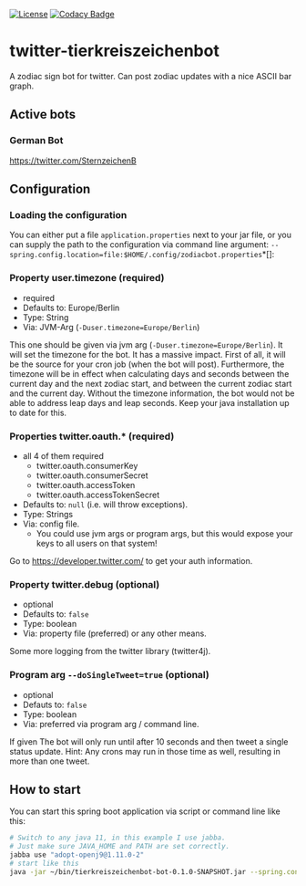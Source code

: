[![License](https://img.shields.io/badge/License-Apache%202.0-blue.svg)](https://opensource.org/licenses/Apache-2.0) [![Codacy Badge](https://api.codacy.com/project/badge/Grade/2759fda64e1941aa8009809c3557597e)](https://www.codacy.com/app/bmarwell/twitter-tierkreiszeichenbot?utm_source=github.com&amp;utm_medium=referral&amp;utm_content=bmhm/twitter-tierkreiszeichenbot&amp;utm_campaign=Badge_Grade)

# twitter-tierkreiszeichenbot
A zodiac sign bot for twitter. Can post zodiac updates with a nice ASCII bar graph.

## Active bots

### German Bot
https://twitter.com/SternzeichenB

## Configuration

### Loading the configuration
You can either put a file `application.properties` next to your
jar file, or you can supply the path to the configuration
via command line argument:  `--spring.config.location=file:$HOME/.config/zodiacbot.properties`*[]:

### Property user.timezone (required)
* required
* Defaults to: Europe/Berlin
* Type: String
* Via: JVM-Arg (`-Duser.timezone=Europe/Berlin`)

This one should be given via jvm arg (`-Duser.timezone=Europe/Berlin`).
It will set the timezone for the bot. It has a massive impact.
First of all, it will be the source for your cron job (when the bot will post).
Furthermore, the timezone will be in effect when calculating days and seconds
between the current day and the next zodiac start, and between the current zodiac
start and the current day. Without the timezone information, the bot would not
be able to address leap days and leap seconds.
Keep your java installation up to date for this.

### Properties twitter.oauth.* (required)
* all 4 of them required
  * twitter.oauth.consumerKey
  * twitter.oauth.consumerSecret
  * twitter.oauth.accessToken
  * twitter.oauth.accessTokenSecret
* Defaults to: `null` (i.e. will throw exceptions).
* Type: Strings
* Via: config file.
  * You could use jvm args or program args, but this would expose your keys
    to all users on that system!

Go to https://developer.twitter.com/ to get your auth information.

### Property twitter.debug (optional)
* optional
* Defaults to: `false`
* Type: boolean
* Via: property file (preferred) or any other means.

Some more logging from the twitter library (twitter4j).

### Program arg `--doSingleTweet=true` (optional)
* optional
* Defauts to: `false`
* Type: boolean
* Via: preferred via program arg / command line.

If given The bot will only run until after 10 seconds and then tweet a single
status update.
Hint: Any crons may run in those time as well, resulting in more than one tweet.


## How to start

You can start this spring boot application via script or command line like this:

```bash
# Switch to any java 11, in this example I use jabba.
# Just make sure JAVA_HOME and PATH are set correctly.
jabba use "adopt-openj9@1.11.0-2"
# start like this
java -jar ~/bin/tierkreiszeichenbot-bot-0.1.0-SNAPSHOT.jar --spring.config.location=file:/home/bmarwell/.config/sternzeichenbot.properties
```
